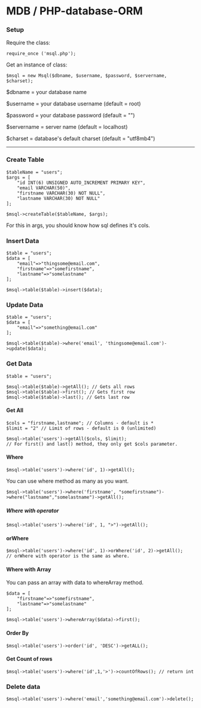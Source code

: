 # MDB / PHP-database-ORM

### Setup

Require the class:

`require_once ('msql.php');`

Get an instance of class:

`$msql = new Msql($dbname, $username, $password, $servername, $charset);` 

$dbname = your database name

$username = your database username (default = root)

$password = your database password (default = "")

$servername = server name (default = localhost)

$charset = database's default charset (default = "utf8mb4")

----------------------------------

### Create Table

    
    $tableName = "users";
    $args = [
        "id INT(6) UNSIGNED AUTO_INCREMENT PRIMARY KEY",
        "email VARCHAR(50)",
        "firstname VARCHAR(30) NOT NULL",
        "lastname VARCHAR(30) NOT NULL"
    ];

    $msql->createTable($tableName, $args);

For this in args, you should know how sql defines it's cols.


### Insert Data
    
    $table = "users";
    $data = [
        "email"=>"thingsome@email.com",
        "firstname"=>"somefirstname",
        "lastname"=>"somelastname"
    ];
    
    $msql->table($table)->insert($data);

### Update Data

    $table = "users";
    $data = [
        "email"=>"something@email.com"
    ];
    
    $msql->table($table)->where('email', 'thingsome@email.com')->update($data);
    
### Get Data

    $table = "users";
    
    $msql->table($table)->getAll(); // Gets all rows
    $msql->table($table)->first(); // Gets first row
    $msql->table($table)->last(); // Gets last row
    
#### Get All
    
    $cols = "firstname,lastname"; // Columns - default is *
    $limit = "2" // Limit of rows - default is 0 (unlimited)
    
    $msql->table('users')->getAll($cols, $limit);
    // For first() and last() method, they only get $cols parameter.

#### Where

    $msql->table('users')->where('id', 1)->getAll();
    
You can use where method as many as you want.

    $msql->table('users')->where('firstname', "somefirstname")->where("lastname","somelastname")->getAll();
    
##### Where with operator

    $msql->table('users')->where('id', 1, ">")->getAll();
    
#### orWhere

    $msql->table('users')->where('id', 1)->orWhere('id', 2)->getAll();
    // orWhere with operator is the same as where.
    
#### Where with Array

You can pass an array with data to whereArray method.

    $data = [
        "firstname"=>"somefirstname",
        "lastname"=>"somelastname"
    ];
    
    $msql->table('users')->whereArray($data)->first();

#### Order By

    $msql->table('users')->order('id', 'DESC')->getALL();


#### Get Count of rows

    $msql->table('users')->where('id',1,'>')->countOfRows(); // return int


### Delete data

    $msql->table('users')->where('email','something@email.com')->delete();
